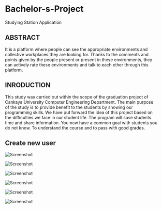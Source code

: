 # Bachelor-s-Project
Studying Station Application


## ABSTRACT

It is a platform where people can see the appropriate environments and collective workplaces they are looking for. Thanks to the comments and points given by the people present or present in these environments, they can actively rate these environments and talk to each other through this platform.

## INRODUCTION

This study was carried out within the scope of the graduation project of Cankaya University Computer Engineering Department. The main purpose of the study is to provide benefit to the students by showing our programming skills. We have put forward the idea of this project based on the difficulties we face in our student life. The program will save students time and share information. You now have a common goal with students you do not know. To understand the course and to pass with good grades.


## Create new user
![Screenshot](SSA1.png)

![Screenshot](SSA2.png)

![Screenshot](SSA3.png)

![Screenshot](SSA4.png)

![Screenshot](SSA5.png)

![Screenshot](SSA6.png)
